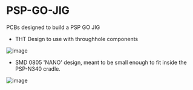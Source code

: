 # PSP-GO-JIG
PCBs designed to build a PSP GO JIG


* THT Design to use with throughhole components

![image](https://github.com/mathieulh/PSP-GO-JIG/assets/203427/84307708-d598-4a8b-ace7-8c1861c52b81)


* SMD 0805 'NANO' design, meant to be small enough to fit inside the PSP-N340 cradle.

![image](https://github.com/mathieulh/PSP-GO-JIG/assets/203427/013d932c-073d-42d9-9861-67540414c41c)

